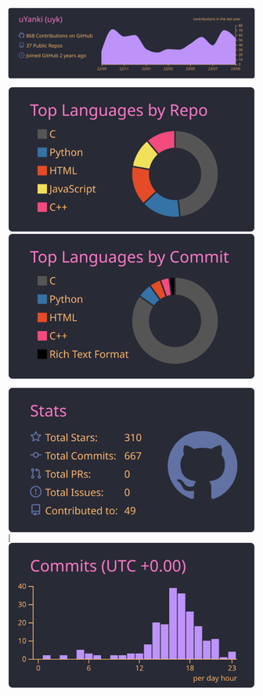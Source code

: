 ![](https://raw.githubusercontent.com/uYanki/uyanki/master/profile-summary-card-output/dracula/0-profile-details.svg) 

![](https://raw.githubusercontent.com/uYanki/uyanki/master/profile-summary-card-output/dracula/1-repos-per-language.svg) ![](https://raw.githubusercontent.com/uYanki/uyanki/master/profile-summary-card-output/dracula/2-most-commit-language.svg) 

![](https://raw.githubusercontent.com/uYanki/uyanki/master/profile-summary-card-output/dracula/3-stats.svg) | ![](https://raw.githubusercontent.com/uYanki/uyanki/master/profile-summary-card-output/dracula/4-productive-time.svg) 

